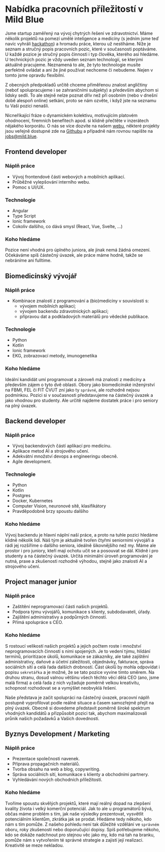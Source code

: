 # Nabídka pracovních příležitostí v Mild Blue

Jsme startup zaměřený na vývoj chytrých řešení ve zdravotnictví. Máme několik projektů na pomezí umělé inteligence 
a medicíny (s jedním jsme teď navíc vyhráli [hackathon](https://www.seznamzpravy.cz/clanek/uz-zadni-heparinovi-vrazi-vyvojari-dali-kalkulacku-leku-do-mobilu-130797))
a hromadu práce, kterou už nestíháme. Níže je seznam a stručný popis pracovních pozic, které v současnosti
poptáváme. U každé pozice je stručný popis činnosti i typ člověka, kterého asi hledáme. U technických pozic je vždy 
uveden seznam technologií, se kterými aktuálně pracujeme. Neznamená to ale, že tyto technologie musíte perfektně 
ovládat a ani že jiné používat nechceme či nebudeme. Nejen v tomto jsme opravdu flexibilní.

Z obecných předpokladů určitě chceme přiměřenou znalost angličtiny (neboť spolupracujeme i se zahraničními subjekty) 
a především abychom si lidsky sedli. To ale stejně nelze poznat dřív než při osobním (nebo v dnešní době alespoň online)
setkání, proto se nám ozvěte, i když jste na seznamu tu Vaši pozici nenašli.

Nicneříkající fráze o dynamickém kolektivu, motivujícím platovém ohodnocení, firemních benefitech apod. si klidně přečtěte 
v inzerátech nějakého korporátu. O nás se více dozvíte na našem [webu](https://mild.blue/), některé projekty jsou veřejně dostupné 
zde na [Githubu](https://github.com/mild-blue) a případně nám rovnou napište na [jobs@mild.blue](mailto:jobs@mild.blue). 


## Frontend developer
### Náplň práce
* Vývoj frontendové části webových a mobilních aplikací.
* Průběžné vylepšování interního webu.
* Pomoc s UI/UX.

### Technologie
* Angular
* Type Script
* Ionic framework
* Cokoliv dalšího, co dává smysl (React, Vue, Svelte, …)

### Koho hledáme
Pozice není vhodná pro úplného juniora, ale jinak nemá žádná omezení. Očekáváme spíš částečný úvazek, 
ale práce máme hodně, takže se nebráníme ani fulltime.
  

## Biomedicínský vývojář
### Náplň práce
* Kombinace znalostí z programování a (bio)medicíny v souvislosti s:
    * vývojem mobilních aplikací;
    * vývojem backendu zdravotnických aplikací;
    * přípravou dat a podkladových materiálů pro vědecké publikace.

### Technologie
* Python
* Kotlin  
* Ionic framework
* EKG, zobrazovací metody, imunogenetika


### Koho hledáme
Ideální kandidát umí programovat a zároveň má znalosti z medicíny a především zájem o tyto dvě oblasti. Obory jako 
biomedicínské inženýrství na FBMI, FEL či FIT ČVUT zní jako ty `správné`, ale rozhodně nejsou podmínkou.
Pozici si v současnosti představujeme na částečný úvazek a jako vhodnou pro studenty. Ale určitě najdeme dostatek 
práce i pro seniory na plný úvazek.

## Backend developer
### Náplň práce
* Vývoj backendových částí aplikací pro medicínu.
* Aplikace metod AI a strojového učení.
* Adekvátní množství devops a engineeringu obecně.
* Agile development.

### Technologie
* Python
* Kotlin
* Postgres  
* Docker, Kubernetes
* Computer Vision, neuronové sítě, klasifikátory
* Pravděpodobně brzy spoustu dalšího

### Koho hledáme
Vývoj backendu je hlavní náplní naší práce, a proto na tuhle pozici hledáme klidně několik lidí. Náš 
tým je aktuálně tvořen čtyřmi seniorními vývojáři a rádi jej rozšíříme o dalšího seniora, ideálně šikovnějšího 
než my. Máme ale prostor i pro juniory, kteří mají ochotu učit se a posouvat se dál. Klidně i pro studenty a na částečný 
úvazek. Určitá minimální úroveň programování je nutná, praxe a zkušenosti rozhodně výhodou, stejně jako znalosti AI a 
strojového učení.


## Project manager junior
### Náplň práce
* Zaštítění neprogramovací části našich projektů.
* Podpora týmu vývojářů, komunikace s klienty, subdodavateli, úřady.
* Zajištění administrativy a podpůrných činností.
* Přímá spolupráce s CEO.

### Koho hledáme
S rostoucí velikostí našich projektů a jejich počtem roste i množství neprogramovacích činností s nimi spojených. Je to 
vedení týmu, hlídání termínů, prioritizace úkolů, komunikace se zákazníky, ale také zajištění administrativy, daňové a 
účetní záležitosti, objednávky, fakturace, správa sociálních sítí a celá řada dalších drobností. 
Část úkolů by mohla odpovídat i popisu `sekretářka` a je možné, že se tato pozice vyvine tímto směrem. 
Na druhou stranu, dosud valnou většinu všech těchto věcí dělá CEO (ano, jsme malá firma) a celá řada z nich vyžaduje 
poměrně velkou kreativitu, schopnost rozhodovat se a vymýšlet neobvyklá řešení.

Naše představa je začít spolupráci na částečný úvazek, pracovní náplň postupně vyprofilovat podle reálné situace a 
časem samozřejmě přejít na plný úvazek. Obecně si dovedeme představit poměrně široké spektrum vhodných kandidátů a 
přizpůsobit pozici tak, abychom maximalizovali průnik našich požadavků a Vašich dovedností.


## Byznys Development / Marketing
### Náplň práce
* Prezentace společnosti navenek.
* Příprava propagačních materiálů. 
* Tvorba obsahu na web a blog, copywriting.
* Správa sociálních sítí, komunikace s klienty a obchodními partnery.
* Vyhledávání nových obchodních příležitostí.

### Koho hledáme
Tvoříme spoustu skvělých projektů, které mají reálný dopad na zlepšení kvality života i velký komerční potenciál. Jak to 
ale u programátorů bývá, občas máme problém s tím, jak naše výsledky prezentovat, vysvětlit potenciálním klientům, 
zkrátka jak se prodat. Hledáme tedy někoho, kdo nám s tím pomůže. Z našeho pohledu není tak důležité vzdělání ve 
`správném` oboru, roky zkušeností nebo doporučující dopisy. Spíš potřebujeme někoho, kdo se dokáže nadchnout pro 
stejnou věc jako my, kdo má tah na branku, pomůže nám s vytvořením té správné strategie a zajistí její 
realizaci. Kreativitě se meze nekladou.